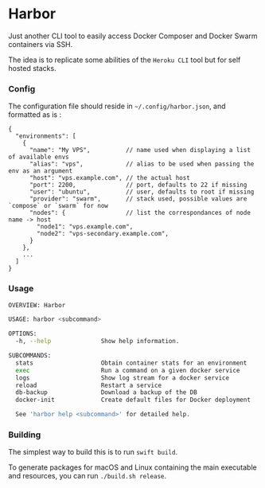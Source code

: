# Harbor

Just another CLI tool to easily access Docker Composer and Docker Swarm containers via SSH.

The idea is to replicate some abilities of the `Heroku CLI` tool but for self hosted stacks.

### Config

The configuration file should reside in `~/.config/harbor.json`, and formatted as is : 

```json5
{
  "environments": [
    {
      "name": "My VPS",          // name used when displaying a list of available envs
      "alias": "vps",            // alias to be used when passing the env as an argument
      "host": "vps.example.com", // the actual host
      "port": 2200,              // port, defaults to 22 if missing
      "user": "ubuntu",          // user, defaults to root if missing 
      "provider": "swarm",       // stack used, possible values are `compose` or `swarm` for now
      "nodes": {                 // list the correspondances of node name -> host
        "node1": "vps.example.com",
        "node2": "vps-secondary.example.com",
      }
    },
    ...
  ]
}
```

### Usage

```bash
OVERVIEW: Harbor

USAGE: harbor <subcommand>

OPTIONS:
  -h, --help              Show help information.

SUBCOMMANDS:
  stats                   Obtain container stats for an environment
  exec                    Run a command on a given docker service
  logs                    Show log stream for a docker service
  reload                  Restart a service
  db-backup               Download a backup of the DB
  docker-init             Create default files for Docker deployment

  See 'harbor help <subcommand>' for detailed help.
```

### Building

The simplest way to build this is to run `swift build`.

To generate packages for macOS and Linux containing the main executable and resources, you can run `./build.sh release`.

